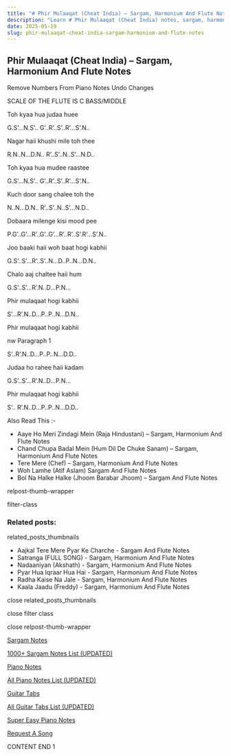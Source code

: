 ```yaml
---
title: "# Phir Mulaaqat (Cheat India) – Sargam, Harmonium And Flute Notes"
description: "Learn # Phir Mulaaqat (Cheat India) notes, sargam, harmonium notations and flute notes. Easy step-by-step tutorial for beginners."
date: 2025-05-19
slug: phir-mulaaqat-cheat-india-sargam-harmonium-and-flute-notes
---
```


## Phir Mulaaqat (Cheat India) – Sargam, Harmonium And Flute Notes

Remove Numbers From Piano Notes
Undo Changes

SCALE OF THE FLUTE IS C BASS/MIDDLE

Toh kyaa hua judaa huee

G.S’…N.S’.. G’..R’..S’..R’…S’.N..

Nagar haii khushi mile toh thee

R.N..N…D.N.. R’..S’..N..S’…N.D..

Toh kyaa hua mudee raastee

G.S’…N.S’.. G’..R’..S’..R’…S’.N..

Kuch door sang chalee toh the

N..N…D.N.. R’..S’..N..S’…N.D..

Dobaara milenge kisi mood pee

P.G’..G’…R’..G’..G’…R’..R’..S’.R’…S’.N..

Joo baaki haii woh baat hogi kabhii

G.S’..S’…R’..S’..N…D..P..N…D.N..

Chalo aaj chaltee haii hum

G.S’..S’…R’.N..D…P.N…

Phir mulaqaat hogi kabhii

S’…R’.N..D…P..P..N…D.N..

Phir mulaqaat hogi kabhii

nw Paragraph 1

S’..R’.N..D…P..P..N…D.D..

Judaa ho rahee haii kadam

G.S’..S’…R’.N..D…P.N…

Phir mulaqaat hogi kabhii

S’.. R’.N..D…P..P..N…D.D..

Also Read This :-

* Aaye Ho Meri Zindagi Mein (Raja Hindustani) – Sargam, Harmonium And Flute Notes
* Chand Chupa Badal Mein (Hum Dil De Chuke Sanam) – Sargam, Harmonium And Flute Notes
* Tere Mere (Chef) – Sargam, Harmonium And Flute Notes
* Woh Lamhe (Atif Aslam) Sargam And Flute Notes
* Bol Na Halke Halke (Jhoom Barabar Jhoom) – Sargam And Flute Notes

relpost-thumb-wrapper

filter-class

### Related posts:

related_posts_thumbnails

* Aajkal Tere Mere Pyar Ke Charche - Sargam And Flute Notes
* Satranga (FULL SONG) - Sargam, Harmonium And Flute Notes
* Nadaaniyan (Akshath) - Sargam, Harmonium And Flute Notes
* Pyar Hua Iqraar Hua Hai - Sargam, Harmonium And Flute Notes
* Radha Kaise Na Jale - Sargam, Harmonium And Flute Notes
* Kaala Jaadu (Freddy) - Sargam, Harmonium And Flute Notes

close related_posts_thumbnails

close filter class

close relpost-thumb-wrapper

[Sargam Notes](/sargam-notes.html)

[1000+ Sargam Notes List (UPDATED)](/all-songs-list-sargam-notes.html)

[Piano Notes](/piano-notes.html)

[All Piano Notes List (UPDATED)](/all-songs-list-piano-notes.html)

[Guitar Tabs](/guitar-tabs.html)

[All Guitar Tabs List (UPDATED)](/all-songs-list-guitar-tabs.html)

[Super Easy Piano Notes](https://studywall.in/)

[Request A Song](/request-a-song.html)

CONTENT END 1

